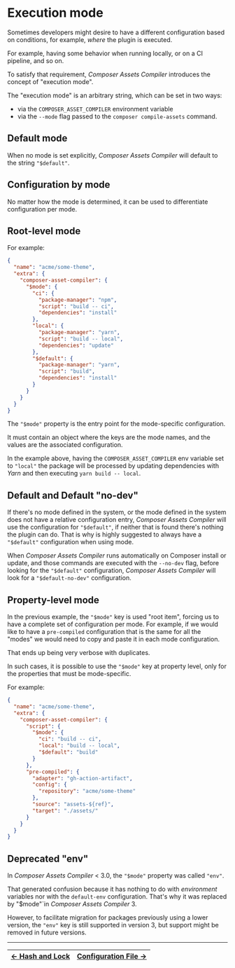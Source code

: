 # Execution mode

Sometimes developers might desire to have a different configuration based on conditions, for example, _where_ the plugin is executed.

For example, having some behavior when running locally, or on a CI pipeline, and so on.

To satisfy that requirement, _Composer Assets Compiler_ introduces the concept of "execution mode".

The "execution mode" is an arbitrary string, which can be set in two ways:

- via the `COMPOSER_ASSET_COMPILER` environment variable
- via the `--mode` flag passed to the `composer compile-assets` command.



## Default mode

When no mode is set explicitly, _Composer Assets Compiler_ will default to the string `"$default"`.



## Configuration by mode

No matter how the mode is determined, it can be used to differentiate configuration per mode.



## Root-level mode

For example:

```json
{
  "name": "acme/some-theme",
  "extra": {
    "composer-asset-compiler": {
      "$mode": {
        "ci": {
          "package-manager": "npm",
          "script": "build -- ci",
          "dependencies": "install"
        },
        "local": {
          "package-manager": "yarn",
          "script": "build -- local",
          "dependencies": "update"
        },
        "$default": {
          "package-manager": "yarn",
          "script": "build",
          "dependencies": "install"
        }
      }
    }
  }
}
```

The `"$mode"` property is the entry point for the mode-specific configuration.

It must contain an object where the keys are the mode names, and the values are the associated configuration.

In the example above, having the `COMPOSER_ASSET_COMPILER` env variable set to `"local"` the package will be processed by updating dependencies with _Yarn_ and then executing `yarn build -- local`.



## Default and Default "no-dev"

If there's no mode defined in the system, or the mode defined in the system does not have a relative configuration entry, _Composer Assets Compiler_ will use the configuration for `"$default"`, if neither that is found there's nothing the plugin can do. That is why is highly suggested to always have a `"$default"` configuration when using mode.

When _Composer Assets Compiler_ runs automatically on Composer install or update, and those commands are executed with the `--no-dev` flag, before looking for the `"$default"` configuration, _Composer Assets Compiler_ will look for a `"$default-no-dev"` configuration.



## Property-level mode

In the previous example, the `"$mode"` key is used "root item", forcing us to have a complete set of configuration per mode. For example, if we would like to have a `pre-compiled` configuration that is the same for all the "modes" we would need to copy and paste it in each mode configuration.

That ends up being very verbose with duplicates.

In such cases, it is possible to use the `"$mode"` key at property level, only for the properties that must be mode-specific.

For example:

```json
{
  "name": "acme/some-theme",
  "extra": {
    "composer-asset-compiler": {
      "script": {
        "$mode": {
          "ci": "build -- ci",
          "local": "build -- local",
          "$default": "build"
        }
      },
      "pre-compiled": {
        "adapter": "gh-action-artifact",
        "config": {
          "repository": "acme/some-theme"
        },
        "source": "assets-${ref}",
        "target": "./assets/"
      }
    }
  }
}
```



## Deprecated "env"

In _Composer Assets Compiler_ < 3.0, the `"$mode"` property was called `"env"`.

That generated confusion because it has nothing to do with _environment_ variables nor with the `default-env` configuration. That's why it was replaced by "$mode"`in _Composer Assets Compiler_ 3.

However, to facilitate migration for packages previously using a lower version, the `"env"` key is still supported in version 3, but support might be removed in future versions.



------

| [← Hash and Lock](./007-Hash_and_Lock.md) | [Configuration File →](./009-Configuration_File.md) |
|:------------------------------------------|----------------------------------------------------:|
